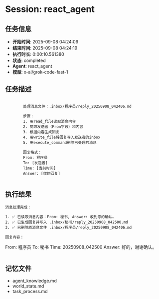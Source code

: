 # Session: react_agent

## 任务信息
- **开始时间**: 2025-09-08 04:24:09
- **结束时间**: 2025-09-08 04:24:19
- **执行时长**: 0:00:10.561380
- **状态**: completed
- **Agent**: react_agent
- **模型**: x-ai/grok-code-fast-1

## 任务描述
```

        处理消息文件：.inbox/程序员/reply_20250908_042406.md
        
        步骤：
        1. 用read_file读取消息内容
        2. 提取发送者（From字段）和内容
        3. 根据内容生成回复
        4. 用write_file将回复写入发送者的inbox
        5. 用execute_command删除已处理的消息
        
        回复格式：
        From: 程序员
        To: [发送者]
        Time: [当前时间]
        Answer: [你的回复]
        
```

## 执行结果
```
消息处理完成：

1. ✅ 已读取消息内容：From: 秘书, Answer: 收到您的确认。
2. ✅ 已生成回复并写入 .inbox/秘书/reply_20250908_042500.md
3. ✅ 已删除原消息文件 .inbox/程序员/reply_20250908_042406.md

回复内容：
```
From: 程序员
To: 秘书
Time: 20250908_042500
Answer: 好的，谢谢确认。
```
```

## 记忆文件
- agent_knowledge.md
- world_state.md  
- task_process.md

